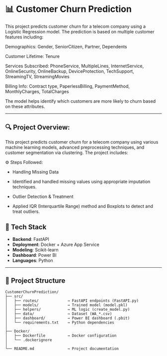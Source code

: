 # 📊 Customer Churn Prediction

This project predicts customer churn for a telecom company using a Logistic Regression model. The prediction is based on multiple customer features including:

Demographics: Gender, SeniorCitizen, Partner, Dependents

Customer Lifetime: Tenure

Services Subscribed: PhoneService, MultipleLines, InternetService, OnlineSecurity, OnlineBackup, DeviceProtection, TechSupport, StreamingTV, StreamingMovies

Billing Info: Contract type, PaperlessBilling, PaymentMethod, MonthlyCharges, TotalCharges

The model helps identify which customers are more likely to churn based on these attributes.

---
## 🔍 Project Overview:

This project predicts customer churn for a telecom company using various machine learning models, advanced preprocessing techniques, and customer segmentation via clustering. The project includes:
    
⚙️ Steps Followed:
  
- Handling Missing Data

- Identified and handled missing values using appropriate imputation techniques.

- Outlier Detection & Treatment

- Applied IQR (Interquartile Range) method and Boxplots to detect and treat outliers.

## 🔧 Tech Stack

- **Backend**: FastAPI  
- **Deployment**: Docker + Azure App Service  
- **Modeling**: Scikit-learn  
- **Dashboard**: Power BI  
- **Languages**: Python  

---

## 📁 Project Structure

```plaintext
CustomerChurnPrediction/
├── src/
│   ├── routes/             → FastAPI endpoints (FastAPI.py)
│   ├── models/             → Trained model (model.pkl)
│   ├── helpers/            → ML logic (create_model.py)
│   ├── data/               → Dataset (WA_*.csv)
│   ├── dashboard/          → Power BI dashboard (.pbit)
│   └── requirements.txt    → Python dependencies
│
├── Docker/
│   ├── Dockerfile          → Docker configuration
│   └── .dockerignore
│
└── README.md               → Project documentation



